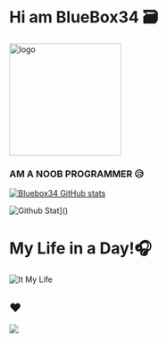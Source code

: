 # Hi am BlueBox34 🗃️

<img src="./image/okayu.gif" alt="logo" style="width:200px;"/>

### AM A NOOB PROGRAMMER 😥

[![Bluebox34 GitHub stats](https://github-readme-stats.vercel.app/api?username=PspGun&show_icons=true&theme=material-palenight&count_private=true)]()

![Github Stat](https://github-readme-stats.vercel.app/api/top-langs/?username=PspGun&hide=java,html,tex&&theme=material-palenight&langs_count=3)]()

# My Life in a Day!🎧

![It My Life](https://spotify-recently-played-readme.vercel.app/api?user=9nrg1rn0you71xebktkn0uj6z)

## ❤️

<img src="./image/suisei.gif">

<!--
**BlueBox34/BlueBox34** is a ✨ _special_ ✨ repository because its `README.md` (this file) appears on your GitHub profile.

Here are some ideas to get you started:

- 🔭 I’m currently working on ...
- 🌱 I’m currently learning ...
- 👯 I’m looking to collaborate on ...
- 🤔 I’m looking for help with ...
- 💬 Ask me about ...
- 📫 How to reach me: ...
- 😄 Pronouns: ...
- ⚡ Fun fact: ...
-->
